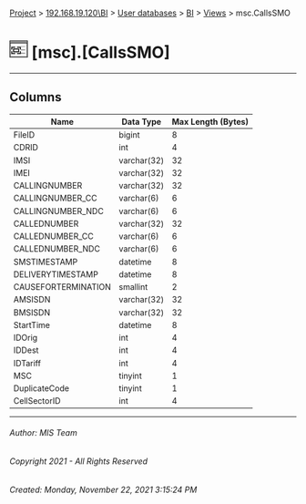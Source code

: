 #### 

[Project](../../../../index.md) > [192.168.19.120\\BI](../../../index.md) > [User databases](../../index.md) > [BI](../index.md) > [Views](Views.md) > msc.CallsSMO

# ![Views](../../../../Images/View32.png) [msc].[CallsSMO]

---

## <a name="#columns"></a>Columns

| Name | Data Type | Max Length (Bytes) |
|---|---|---|
| FileID | bigint | 8 |
| CDRID | int | 4 |
| IMSI | varchar(32) | 32 |
| IMEI | varchar(32) | 32 |
| CALLINGNUMBER | varchar(32) | 32 |
| CALLINGNUMBER_CC | varchar(6) | 6 |
| CALLINGNUMBER_NDC | varchar(6) | 6 |
| CALLEDNUMBER | varchar(32) | 32 |
| CALLEDNUMBER_CC | varchar(6) | 6 |
| CALLEDNUMBER_NDC | varchar(6) | 6 |
| SMSTIMESTAMP | datetime | 8 |
| DELIVERYTIMESTAMP | datetime | 8 |
| CAUSEFORTERMINATION | smallint | 2 |
| AMSISDN | varchar(32) | 32 |
| BMSISDN | varchar(32) | 32 |
| StartTime | datetime | 8 |
| IDOrig | int | 4 |
| IDDest | int | 4 |
| IDTariff | int | 4 |
| MSC | tinyint | 1 |
| DuplicateCode | tinyint | 1 |
| CellSectorID | int | 4 |


---

###### Author:  MIS Team

###### Copyright 2021 - All Rights Reserved

###### Created: Monday, November 22, 2021 3:15:24 PM

